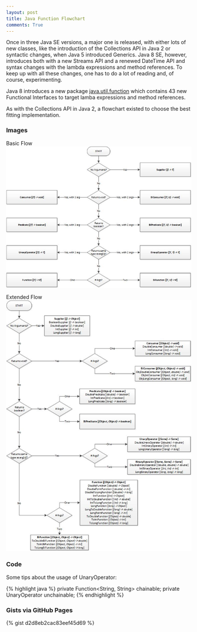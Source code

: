 ```yaml
---
layout: post
title: Java Function Flowchart
comments: True
---
```


Once in three Java SE versions, a major one is released, with either lots of new classes, like the introduction of the Collections API in Java 2 or syntactic changes, when Java 5 introduced Generics. Java 8 SE, however, introduces both with a new Streams API and a renewed DateTime API and syntax changes with the lambda expressions and method references. To keep up with all these changes, one has to do a lot of reading and, of course, experimenting.

Java 8 introduces a new package <a href="http://docs.oracle.com/javase/8/docs/api/java/util/function/package-summary.html" target="_blank">java.util.function</a> which contains 43 new Functional Interfaces to target lamba expressions and method references.

As with the Collections API in Java 2, a flowchart existed to choose the best fitting implementation.

### Images

Basic Flow
![Basic Flow](/public/img/java8_function_flowchart_basic.jpg "Basic Java 8 Function Flowchart")

Extended Flow
![Extended Flow](/public/img/java8_function_flowchart_extended.jpg "Extended Java 8 Function Flowchart")

### Code

Some tips about the usage of UnaryOperator:

{% highlight java %}
private Function<String, String> chainable;
private UnaryOperator<String> unchainable;
{% endhighlight %}

### Gists via GitHub Pages
{% gist d2d8eb2cac83eef45d69 %}
